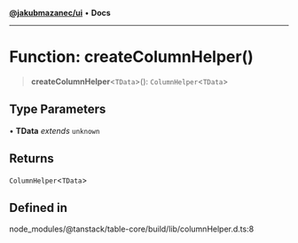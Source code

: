 [**@jakubmazanec/ui**](../README.md) • **Docs**

---

# Function: createColumnHelper()

> **createColumnHelper**\<`TData`\>(): `ColumnHelper`\<`TData`\>

## Type Parameters

• **TData** _extends_ `unknown`

## Returns

`ColumnHelper`\<`TData`\>

## Defined in

node_modules/@tanstack/table-core/build/lib/columnHelper.d.ts:8
